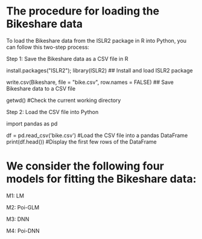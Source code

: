 # The procedure for loading the Bikeshare data 
To load the Bikeshare data from the ISLR2 package in R into Python, you can follow this two-step process:

Step 1: Save the Bikeshare data as a CSV file in R

install.packages("ISLR2"); library(ISLR2) ## Install and load ISLR2 package

write.csv(Bikeshare, file = "bike.csv", row.names = FALSE) ## Save Bikeshare data to a CSV file

getwd() #Check the current working directory

Step 2: Load the CSV file into Python

import pandas as pd

df = pd.read_csv('bike.csv') #Load the CSV file into a pandas DataFrame
print(df.head()) #Display the first few rows of the DataFrame

# We consider the following four models for fitting the Bikeshare data:

M1: LM

M2: Poi-GLM

M3: DNN

M4: Poi-DNN
